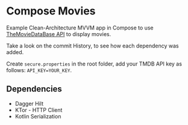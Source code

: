 # Compose Movies

Example Clean-Architecture MVVM app in Compose to use [TheMovieDataBase API](https://www.themoviedb.org/settings/api) to display movies.

Take a look on the commit History, to see how each dependency was added.

Create `secure.properties` in the root folder, add your TMDB API key as follows: `API_KEY=YOUR_KEY`.

## Dependencies
* Dagger Hilt
* KTor - HTTP Client
* Kotlin Serialization
